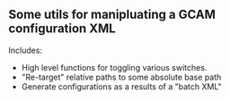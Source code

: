 ## Some utils for manipluating a GCAM configuration XML

Includes:
* High level functions for toggling various switches.
* "Re-target" relative paths to some absolute base path
* Generate configurations as a results of a "batch XML"
